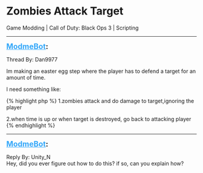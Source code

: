 # Zombies Attack Target
Game Modding | Call of Duty: Black Ops 3 | Scripting

---
<strong style="font-size: 1.4em;"><span style="text-decoration: underline;text-decoration-color: #34a7f9;"><span style="color:#34a7f9;">ModmeBot</span></span>:</strong>

<p>Thread By: Dan9977<br /><p style="text-align:left;">Im making an easter egg step where the player has to defend a target for an amount of time.</p><p style="text-align:left;">I need something like:</p>{% highlight php %}
1.zombies attack and do damage to target,ignoring the player

2.when time is up or when target is destroyed, go back to attacking player
{% endhighlight %}
</p>

---
<strong style="font-size: 1.4em;"><span style="text-decoration: underline;text-decoration-color: #34a7f9;"><span style="color:#34a7f9;">ModmeBot</span></span>:</strong>

<p>Reply By: Unity_N<br />Hey, did you ever figure out how to do this? if so, can you explain how?</p>
